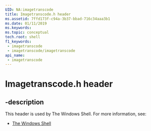 ```yaml
---
UID: NA:imagetranscode
title: Imagetranscode.h header
ms.assetid: 7ffd173f-c94a-3b37-bbad-716c34aaa3b1
ms.date: 01/11/2019
ms.keywords: 
ms.topic: conceptual
tech.root: shell
f1_keywords:
 - imagetranscode
 - imagetranscode/imagetranscode
api_name:
 - imagetranscode
---
```


# Imagetranscode.h header


## -description

This header is used by The Windows Shell. For more information, see:

- [The Windows Shell](../_shell/index.md)

